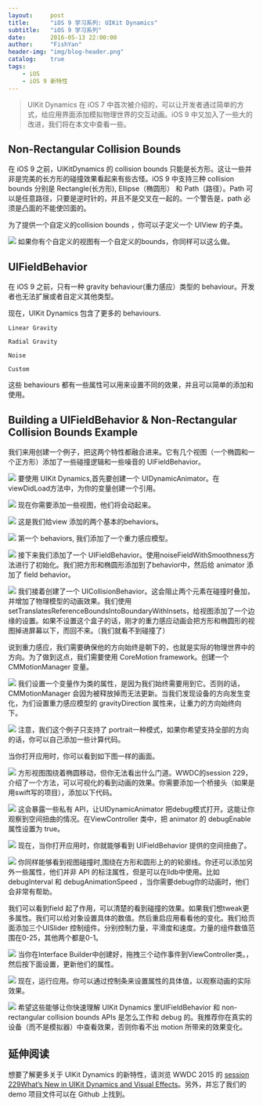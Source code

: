```yaml
---
layout:     post
title:      "iOS 9 学习系列: UIKit Dynamics"
subtitle:   "iOS 9 学习系列"
date:       2016-05-13 22:00:00
author:     "FishYan"
header-img: "img/blog-header.png"
catalog:    true
tags:
    - iOS
    - iOS 9 新特性
---
```


>UIKit Dynamics 在 iOS 7 中首次被介绍的，可以让开发者通过简单的方式，给应用界面添加模拟物理世界的交互动画。iOS 9 中又加入了一些大的改进，我们将在本文中查看一些。

## Non-Rectangular Collision Bounds
在 iOS 9 之前，UIKitDynamics 的 collision bounds 只能是长方形。这让一些并非是完美的长方形的碰撞效果看起来有些古怪。iOS 9 中支持三种 collision bounds 分别是 Rectangle(长方形), Ellipse（椭圆形） 和 Path（路径）。Path 可以是任意路径，只要是逆时针的，并且不是交叉在一起的。一个警告是，path 必须是凸面的不能使凹面的。

为了提供一个自定义的collision bounds ，你可以子定义一个 UIView 的子类。


![](http://upload-images.jianshu.io/upload_images/28255-7d655a86501d6121.png?imageMogr2/auto-orient/strip%7CimageView2/2/w/1240)
如果你有个自定义的视图有一个自定义的bounds，你同样可以这么做。

## UIFieldBehavior
在 iOS 9 之前，只有一种 gravity behaviour(重力感应）类型的 behaviour。开发者也无法扩展或者自定义其他类型。

现在，UIKit Dynamics 包含了更多的 behaviours.
```
Linear Gravity

Radial Gravity

Noise

Custom
```
这些 behaviours 都有一些属性可以用来设置不同的效果，并且可以简单的添加和使用。

## Building a UIFieldBehavior & Non-Rectangular Collision Bounds Example
我们来用创建一个例子，把这两个特性都融合进来。它有几个视图（一个椭圆和一个正方形）添加了一些碰撞逻辑和一些噪音的 UIFieldBehavior。


![](http://upload-images.jianshu.io/upload_images/28255-1071611dfd5b04d4.png?imageMogr2/auto-orient/strip%7CimageView2/2/w/1240)
要使用 UIKit Dynamics,首先要创建一个 UIDynamicAnimator。在 viewDidLoad方法中，为你的变量创建一个引用。


![](http://upload-images.jianshu.io/upload_images/28255-71d0c149346bfa49.png?imageMogr2/auto-orient/strip%7CimageView2/2/w/1240)
现在你需要添加一些视图，他们将会动起来。


![](http://upload-images.jianshu.io/upload_images/28255-1f0c41c20060bc82.png?imageMogr2/auto-orient/strip%7CimageView2/2/w/1240)
这是我们给view 添加的两个基本的behaviors。


![](http://upload-images.jianshu.io/upload_images/28255-9ce004cd1092b72f.png?imageMogr2/auto-orient/strip%7CimageView2/2/w/1240)
第一个 behaviors, 我们添加了一个重力感应模型。


![](http://upload-images.jianshu.io/upload_images/28255-d0f0eae83c2bdff8.png?imageMogr2/auto-orient/strip%7CimageView2/2/w/1240)
接下来我们添加了一个 UIFieldBehavior。使用noiseFieldWithSmoothness方法进行了初始化。我们把方形和椭圆形添加到了behavior中，然后给 animator 添加了 field behavior。


![](http://upload-images.jianshu.io/upload_images/28255-e2a15d8c50855288.png?imageMogr2/auto-orient/strip%7CimageView2/2/w/1240)
我们接着创建了一个 UICollisionBehavior。这会阻止两个元素在碰撞时叠加，并增加了物理模型的动画效果。我们使用setTranslatesReferenceBoundsIntoBoundaryWithInsets，给视图添加了一个边缘的设置。如果不设置这个盒子的话，刚才的重力感应动画会把方形和椭圆形的视图掉进屏幕以下，而回不来。（我们就看不到碰撞了）

说到重力感应，我们需要确保他的方向始终是朝下的，也就是实际的物理世界中的方向。为了做到这点，我们需要使用 CoreMotion framework。创建一个CMMotionManager 变量。


![](http://upload-images.jianshu.io/upload_images/28255-55b0d2f64128e9ba.png?imageMogr2/auto-orient/strip%7CimageView2/2/w/1240)
我们设置一个变量作为类的属性，是因为我们始终需要用到它。否则的话，CMMotionManager 会因为被释放掉而无法更新。当我们发现设备的方向发生变化，为们设置重力感应模型的 gravityDirection 属性来，让重力的方向始终向下。


![](http://upload-images.jianshu.io/upload_images/28255-770c6ef7f1620ebf.png?imageMogr2/auto-orient/strip%7CimageView2/2/w/1240)
注意，我们这个例子只支持了 portrait一种模式，如果你希望支持全部的方向的话，你可以自己添加一些计算代码。

当你打开应用时，你可以看到如下图一样的画面。


![](http://upload-images.jianshu.io/upload_images/28255-05ddd12d2907ceec.jpg?imageMogr2/auto-orient/strip%7CimageView2/2/w/1240)
方形视图围绕着椭圆移动，但你无法看出什么门道。WWDC的session 229，介绍了一个方法，可以可视化的看到动画的效果。你需要添加一个桥接头（如果是用swift写的项目），添加以下代码。


![](http://upload-images.jianshu.io/upload_images/28255-9b949c5f8dadb504.png?imageMogr2/auto-orient/strip%7CimageView2/2/w/1240)
这会暴露一些私有 API，让UIDynamicAnimator 把debug模式打开。这能让你观察到空间扭曲的情况。在ViewController 类中，把 animator 的 debugEnable 属性设置为 true。


![](http://upload-images.jianshu.io/upload_images/28255-c9cff9da41ce5276.png?imageMogr2/auto-orient/strip%7CimageView2/2/w/1240)
现在，当你打开应用时，你就能够看到 UIFieldBehavior 提供的空间扭曲了。


![](http://upload-images.jianshu.io/upload_images/28255-91c389dfbf3ca852.jpg?imageMogr2/auto-orient/strip%7CimageView2/2/w/1240)
你同样能够看到视图碰撞时,围绕在方形和圆形上的的轮廓线。你还可以添加另外一些属性，他们并非 API 的标注属性，但是可以在lldb中使用。比如 debugInterval 和 debugAnimationSpeed ，当你需要debug你的动画时，他们会非常有帮助。

我们可以看到field 起了作用，可以清楚的看到碰撞的效果。如果我们想tweak更多属性。我们可以给对象设置具体的数值。然后重启应用看看他的变化。我们给页面添加三个UISlider 控制组件。分别控制力量，平滑度和速度。力量的组件数值范围在0-25，其他两个都是0-1。


![](http://upload-images.jianshu.io/upload_images/28255-587460033787410e.png?imageMogr2/auto-orient/strip%7CimageView2/2/w/1240)
当你在Interface Builder中创建好，拖拽三个动作事件到ViewController类。，然后按下面设置，更新他们的属性。


![](http://upload-images.jianshu.io/upload_images/28255-eae971d204e82448.png?imageMogr2/auto-orient/strip%7CimageView2/2/w/1240)
现在，运行应用。你可以通过控制条来设置属性的具体值，以观察动画的实际效果。


![](http://upload-images.jianshu.io/upload_images/28255-d075c0642b20afb1.png?imageMogr2/auto-orient/strip%7CimageView2/2/w/1240)
希望这些能够让你快速理解 UIKit Dynamics 里UIFieldBehavior 和  non-rectangular  collision bounds APIs 是怎么工作和 debug 的。我推荐你在真实的设备（而不是模拟器）中查看效果，否则你看不出 motion 所带来的效果变化。

## 延伸阅读
想要了解更多关于 UIKit Dynamics 的新特性，请浏览 WWDC 2015 的 [session 229What’s New in UIKit Dynamics and Visual Effects](https://developer.apple.com/videos/wwdc/2015/?id=229)。另外，并忘了我们的 demo 项目文件可以在 Github 上找到。